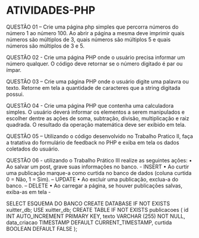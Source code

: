 # ATIVIDADES-PHP

QUESTÃO 01 –  Crie uma página php simples que percorra números do  número 1 ao número 100. Ao abrir a página a mesma deve imprimir quais  números são múltiplos de 3, quais números são múltiplos 5 e quais números são múltiplos de 3 e 5.

QUESTÃO 02 -  Crie uma página PHP onde o usuário precisa informar um número qualquer. O código deve retornar se o número digitado é par ou ímpar.

QUESTÃO 03 –  Crie uma página PHP onde o usuário digite uma palavra ou texto. Retorne em tela a quantidade de caracteres que a string digitada possui.

QUESTÃO 04 -  Crie uma página PHP que contenha uma calculadora simples. O usuário deverá informar os elementos a serem manipulados e  escolher dentre as ações de soma, subtração, divisão, multiplicação e raiz quadrada. O resultado da operação matemática deve ser exibido em tela.

QUESTÃO 05 –  Utilizando o código desenvolvido no Trabalho Pratico II, faça a tratativa do formulário de feedback no PHP e exiba em tela os dados coletados do usuário.

QUESTÃO 06 -  utilizando o Trabalho Prático III realize as seguintes ações:
• Ao salvar um post, grave suas informações no banco. - INSERT
• Ao curtir uma publicação marque-a como curtida no banco de dados 
(coluna curtida 0 = Não, 1 = Sim). – UPDATE
• Ao excluir uma publicação, exclua-a do banco. – DELETE
• Ao carregar a página, se houver publicações salvas, exiba-as em tela -

SELECT
ESQUEMA DO BANCO
CREATE DATABASE IF NOT EXISTS xuitter_db;
USE xuitter_db;
CREATE TABLE IF NOT EXISTS publicacoes (
 id INT AUTO_INCREMENT PRIMARY KEY,
 texto VARCHAR (255) NOT NULL,
 data_criacao TIMESTAMP DEFAULT CURRENT_TIMESTAMP,
 curtida BOOLEAN DEFAULT FALSE
);
